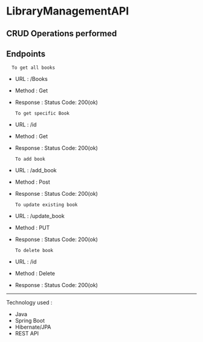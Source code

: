 # LibraryManagementAPI
CRUD Operations performed
-------------------------------------------------------------------

Endpoints
----------------------------------------------
      To get all books
- URL : /Books
- Method : Get
- Response : Status Code: 200(ok)

      To get specific Book
- URL : /id
- Method : Get
- Response : Status Code: 200(ok)

      To add book
- URL : /add_book
- Method : Post
- Response : Status Code: 200(ok)

      To update existing book
- URL : /update_book
- Method : PUT
- Response : Status Code: 200(ok)

      To delete book
- URL : /id
- Method : Delete
- Response : Status Code: 200(ok)

--------------------------------------------------------------------
Technology used :

- Java
- Spring Boot
- Hibernate/JPA
- REST API
